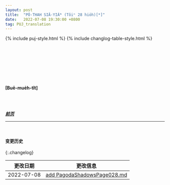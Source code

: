 ```yaml
---
layout: post
title:  "PÓ-THAH SIÂ-YIÁᴺ (Tŏiⁿ 28 hio̍h)[*]"
date:   2022-07-08 19:30:00 +0800
tag: PUJ_translation
---
```


{% include puj-style.html %}
{% include changlog-table-style.html %}

<!-- It not infrequently happens that the flesh becomes putrescent during the process of binding, and portions slough off from the sole. -->
&nbsp;&nbsp;
<!-- Sometimes a toe or more drop off. -->
<!-- In this case the feet are much smaller than they could else be made, and elegance is secured at the cost of months of suffering. -->
<!-- The pain ordinarily continues about a year, then gradually diminishes, till at the end of two years the feet are practically dead and painless. -->

<!-- During this time the victim of fashion sleeps only on her back, lying across the bed, with her feet dangling over the side, so that the edge of the bedstead presses on the nerves behind the knees in such a way as to dull the pain somewhat. -->
&nbsp;&nbsp;
<!-- There she swings her feet and moans, and even in the coldest weather she cannot wrap herself in a coverlet, because every return of warmth to her limbs increases the aching.
<!-- The sensation is said to be like that of having the joints punctured with needles. -->

<!-- While the feet are being formed they are useless, and their owner moves about the room to which she is confined, by putting her knees on two stools, so that her feet will not touch the floor, and throwing her weight upon one knee at a time, while she moves the stools alternately forward with her hands. -->
&nbsp;&nbsp;
<br>

<br>

**[Buē-mue̍h-tît]**

<br>

<br>

***[前页](PagodaShadowsPage027.html)***
<!-- ***[后页](PagodaShadowsPage029.html)*** -->


---
<br>

#### 变更历史

{:.changelog}

| 更改日期 | 更改信息 |
| --- | --- |
| 2022-07-08 | <a href="https://github.com/DonAnthonyLee/DonAnthonyLee.github.io/commit/4efc250e2930b3d3dae4064c03d9bb60a69333d4" target="_blank">add PagodaShadowsPage028.md</a> |
